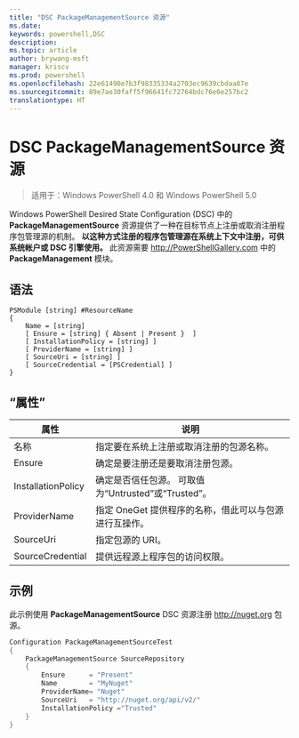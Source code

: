 ```yaml
---
title: "DSC PackageManagementSource 资源"
ms.date: 
keywords: powershell,DSC
description: 
ms.topic: article
author: brywang-msft
manager: kriscv
ms.prod: powershell
ms.openlocfilehash: 22e61490e7b3f98335334a2703ec9639cbdaa87e
ms.sourcegitcommit: 89e7ae30faff5f96641fc72764bdc76e0e257bc2
translationtype: HT
---
```

# <a name="dsc-packagemanagementsource-resource"></a>DSC PackageManagementSource 资源

> 适用于：Windows PowerShell 4.0 和 Windows PowerShell 5.0

Windows PowerShell Desired State Configuration (DSC) 中的 **PackageManagementSource** 资源提供了一种在目标节点上注册或取消注册程序包管理源的机制。 **以这种方式注册的程序包管理源在系统上下文中注册，可供系统帐户或 DSC 引擎使用。** 此资源需要 http://PowerShellGallery.com 中的 **PackageManagement** 模块。

## <a name="syntax"></a>语法

```
PSModule [string] #ResourceName
{
    Name = [string]
    [ Ensure = [string] { Absent | Present }  ]
    [ InstallationPolicy = [string] ]
    [ ProviderName = [string] ]
    [ SourceUri = [string] ]
    [ SourceCredential = [PSCredential] ]
}
```

## <a name="properties"></a>“属性”
|  属性  |  说明   | 
|---|---| 
| 名称| 指定要在系统上注册或取消注册的包源名称。| 
| Ensure| 确定是要注册还是要取消注册包源。| 
| InstallationPolicy| 确定是否信任包源。 可取值为“Untrusted”或“Trusted”。| 
| ProviderName| 指定 OneGet 提供程序的名称，借此可以与包源进行互操作。| 
| SourceUri| 指定包源的 URI。| 
| SourceCredential| 提供远程源上程序包的访问权限。| 

## <a name="example"></a>示例

此示例使用 **PackageManagementSource** DSC 资源注册 http://nuget.org 包源。

```powershell
Configuration PackageManagementSourceTest
{    
    PackageManagementSource SourceRepository
    {
        Ensure      = "Present" 
        Name        = "MyNuget" 
        ProviderName= "Nuget" 
        SourceUri   = "http://nuget.org/api/v2/"   
        InstallationPolicy ="Trusted" 
    }
}
```
